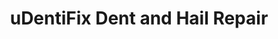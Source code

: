---
title: "uDentiFix Dent and Hail Repair"
url: /bedford/udentifix-dent-and-hail-repair/
shop: car repair
---